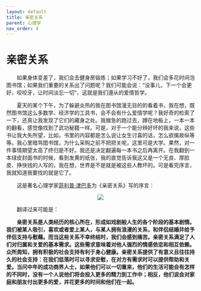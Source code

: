 ```yaml
---
layout: default
title: 亲密关系
parent: 心理学
nav_order: 4
---
```


# 亲密关系  

&emsp;&emsp;如果身体变差了，我们会去健身房锻炼；如果学习不好了，我们会多花时间泡图书馆；如果我们重要的关系出了问题呢？我们可能会说：“没事儿，下一个会更好，咬咬牙，让时间淡忘一切”，这就是我们遵从的爱情哲学。  

&emsp;&emsp;夏天的某个下午，为了躲避炎热的我在图书馆漫无目的的看着书，我在想，既然图书馆这么多数学、经济学的工具书，会不会有什么爱情学呢？我好奇的检索了一下，还真让我发现了它们的藏身之处。我猴急的跑过去，蹲在地板上，一本一本的翻看，感觉像找到了武功秘籍一样。可是，对于一个能分辨好坏的我来说，这些书让我大失所望，比如，书里的内容都是怎么说让女生讨喜的话，怎么欲擒故纵等等。我心里暗骂图书馆，为什么采购之前不把把关呢，这里可是大学。果然，对一件事情期望太高了终归是不好。我还是决定翻遍每一本书之后再离开。在我翻到一本绿皮封面书的时候，看到发黄的纸张，我的直觉告诉我这又是一个无良、厚脸皮、挣快钱的人写的，我在想，世界是不是就是被这些人教坏的。可是看完序言，我就知道我要找的就是它了。

&emsp;&emsp;这是著名心理学家[菲利普·津巴多](https://baike.baidu.com/item/菲利普·津巴多/2465932?fromtitle=菲利普津巴多&fromid=11205152&fr=aladdin)为《亲密关系》写的序言：  

<div style="text-align:center"><img src="https://pic2.zhimg.com/80/v2-c3160ec52465fa3f11465bb66b692ded_1440w.jpg" align=center/></div>  

&emsp;&emsp;翻译过来可能是：  

**&emsp;&emsp;亲密关系是人类经历的核心所在，形成如戏剧般人生的各个阶段的基本剧情。我们被某人吸引，喜欢或者爱上某人，与某人拥有浪漫的关系，和伴侣结婚并给予伴侣支持与慰藉。而当这些关系不幸终结时，我们会感到痛苦。亲密关系满足了人们对归属和关爱的基本需求。这些需求意味着对他人强烈的情感依恋和相互依赖。众所周知，拥有积极的社会支持有利于身心健康。亲密关系提供了有意义且往往持久的社会支持：在我们低落时可以寻求安慰，在对方有需求时可以提供帮助和关爱。当问中年的成功商界人士，如果他们可以一切重来，他们的生活可能会有怎样的不同时，没有一个人说他们将会投入更多的精力到工作中；相反，他们说会对家庭和朋友付出更多的爱，并花更多的时间和他们在一起。**  
